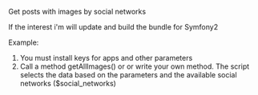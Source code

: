 Get posts with images by social networks

If the interest i'm will update and build the bundle for Symfony2

Example:
1) You must install keys for apps and other parameters
2) Call a method getAllImages() or or write your own method. 
The script selects the data based on the parameters and the available social networks ($social_networks)

